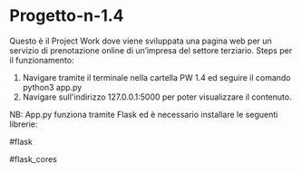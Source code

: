 # Progetto-n-1.4
Questo è il Project Work dove viene sviluppata una pagina web per un servizio di prenotazione online di un’impresa del settore terziario.
Steps per il funzionamento:
1) Navigare tramite il terminale nella cartella PW 1.4 ed seguire il comando python3 app.py
2) Navigare sull'indirizzo 127.0.0.1:5000 per poter visualizzare il contenuto.
   
NB: App.py funziona tramite Flask ed è necessario installare le seguenti librerie:

#flask

#flask_cores
